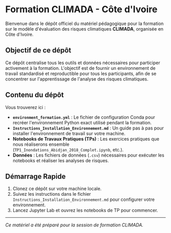 # Formation CLIMADA - Côte d'Ivoire

Bienvenue dans le dépôt officiel du matériel pédagogique pour la formation sur le modèle d'évaluation des risques climatiques **CLIMADA**, organisée en Côte d'Ivoire.

## Objectif de ce dépôt

Ce dépôt centralise tous les outils et données nécessaires pour participer activement à la formation. L'objectif est de fournir un environnement de travail standardisé et reproductible pour tous les participants, afin de se concentrer sur l'apprentissage de l'analyse des risques climatiques.

## Contenu du dépôt

Vous trouverez ici :

- **`environment_formation.yml`** : Le fichier de configuration Conda pour recréer l'environnement Python exact utilisé pendant la formation.
- **`Instructions_Installation_Environnement.md`** : Un guide pas à pas pour installer l'environnement de travail sur votre machine.
- **Notebooks de Travaux Pratiques (TPs)** : Les exercices pratiques que nous réaliserons ensemble (`TP1_Inondations_Abidjan_2018_Complet.ipynb`, etc.).
- **Données** : Les fichiers de données (`.csv`) nécessaires pour exécuter les notebooks et réaliser les analyses de risques.

## Démarrage Rapide

1.  Clonez ce dépôt sur votre machine locale.
2.  Suivez les instructions dans le fichier `Instructions_Installation_Environnement.md` pour configurer votre environnement.
3.  Lancez Jupyter Lab et ouvrez les notebooks de TP pour commencer.

---
*Ce matériel a été préparé pour la session de formation CLIMADA.*
